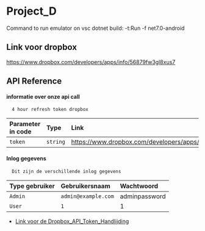 
# Project_D

Command to run emulator on vsc dotnet build: -t:Run -f net7.0-android



## Link voor dropbox 

https://www.dropbox.com/developers/apps/info/56879fw3gl8xus7


## API Reference

#### informatie over onze api call

```
  4 hour refresh token dropbox
```

| Parameter in code| Type     | Link                |
| :-------- | :------- | :------------------------- |
| `token` | `string` | https://www.dropbox.com/developers/apps/info/56879fw3gl8xus7 |





#### Inlog gegevens

```
  Dit zijn de verschillende inlog gegevens 
```

| Type gebruiker |   Gebruikersnaam  |         Wachtwoord    |
| :-------- | :------- | :------------------------- |
| `Admin` | `admin@example.com` | adminpassword|
| `User` | `1` | 1 |

 - [Link voor de Dropbox_API_Token_Handlijding](https://awesomeopensource.com/project/elangosundar/awesome-README-templates)





